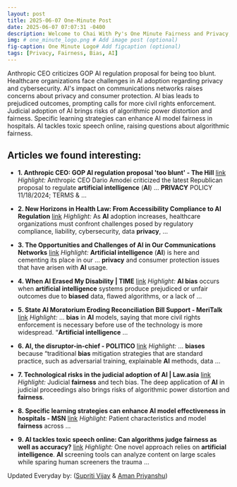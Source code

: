 ```yaml
---
layout: post
title: 2025-06-07 One-Minute Post
date: 2025-06-07 07:07:31 -0400
description: Welcome to Chai With Py's One Minute Fairness and Privacy, which aims to provide you the current happenings in the world of Fairness, Privacy, and AI.
img: # one_minute_logo.png # Add image post (optional)
fig-caption: One Minute Logo# Add figcaption (optional)
tags: [Privacy, Fairness, Bias, AI]
---
```


Anthropic CEO criticizes GOP AI regulation proposal for being too blunt. Healthcare organizations face challenges in AI adoption regarding privacy and cybersecurity. AI's impact on communications networks raises concerns about privacy and consumer protection. AI bias leads to prejudiced outcomes, prompting calls for more civil rights enforcement. Judicial adoption of AI brings risks of algorithmic power distortion and fairness. Specific learning strategies can enhance AI model fairness in hospitals. AI tackles toxic speech online, raising questions about algorithmic fairness.

## Articles we found interesting:

- **1. Anthropic CEO: GOP <b>AI</b> regulation proposal &#39;too blunt&#39; - The Hill** [link](https://thehill.com/policy/technology/5334913-anthropic-ceo-ai-regulation-donald-trump-gop-megabill/)
_Highlight:_ Anthropic CEO Dario Amodei criticized the latest Republican proposal to regulate <b>artificial intelligence</b> (<b>AI</b>) ... <b>PRIVACY</b> POLICY 11/18/2024; TERMS &amp;&nbsp;...

- **2. New Horizons in Health Law: From Accessibility Compliance to <b>AI</b> Regulation** [link](https://nysba.org/events/new-horizons-in-health-law-from-accessibility-compliance-to-ai-regulation/)
_Highlight:_ As <b>AI</b> adoption increases, healthcare organizations must confront challenges posed by regulatory compliance, liability, cybersecurity, data <b>privacy</b>,&nbsp;...

- **3. The Opportunities and Challenges of <b>AI</b> in Our Communications Networks** [link](https://www.benton.org/blog/opportunities-and-challenges-ai-our-communications-networks)
_Highlight:_ <b>Artificial intelligence</b> (<b>AI</b>) is here and cementing its place in our ... <b>privacy</b> and consumer protection issues that have arisen with <b>AI</b> usage.

- **4. When <b>AI</b> Erased My Disability | TIME** [link](https://time.com/7291170/ai-erased-my-disability-essay/)
_Highlight:_ <b>AI bias</b> occurs when <b>artificial intelligence</b> systems produce prejudiced or unfair outcomes due to <b>biased</b> data, flawed algorithms, or a lack of&nbsp;...

- **5. State <b>AI</b> Moratorium Eroding Reconciliation Bill Support - MeriTalk** [link](https://www.meritalk.com/articles/state-ai-moratorium-eroding-reconciliation-bill-support/)
_Highlight:_ ... <b>bias</b> in <b>AI</b> models, saying that more civil rights enforcement is necessary before use of the technology is more widespread. “<b>Artificial intelligence</b>&nbsp;...

- **6. <b>AI</b>, the disruptor-in-chief - POLITICO** [link](https://www.politico.com/newsletters/future-pulse/2025/06/06/ai-the-disruptor-in-chief-00391248)
_Highlight:_ ... <b>biases</b> because “traditional <b>bias</b> mitigation strategies that are standard practice, such as adversarial training, explainable <b>AI</b> methods, data&nbsp;...

- **7. Technological risks in the judicial adoption of <b>AI</b> | Law.asia** [link](https://law.asia/ai-risks-in-judicial-systems/)
_Highlight:_ Judicial <b>fairness</b> and tech bias. The deep application of <b>AI</b> in judicial proceedings also brings risks of algorithmic power distortion and <b>fairness</b>.

- **8. Specific learning strategies can enhance <b>AI</b> model effectiveness in hospitals - MSN** [link](https://www.msn.com/en-us/health/medical/specific-learning-strategies-can-enhance-ai-model-effectiveness-in-hospitals/ar-AA1G61yN)
_Highlight:_ Patient characteristics and model <b>fairness</b> across&nbsp;...

- **9. <b>AI</b> tackles toxic speech online: Can algorithms judge <b>fairness</b> as well as accuracy?** [link](https://techxplore.com/news/2025-06-ai-tackles-toxic-speech-online.html)
_Highlight:_ One novel approach relies on <b>artificial intelligence</b>. <b>AI</b> screening tools can analyze content on large scales while sparing human screeners the trauma&nbsp;...


Updated Everyday by: (<a href="https://supritivijay.github.io/">Supriti Vijay</a> & <a href="https://amanpriyanshu.github.io/">Aman Priyanshu</a>)
